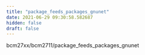 ```yaml
---
title: "package_feeds_packages_gnunet"
date: 2021-06-29 09:30:58.582687
hidden: false
draft: false
---
```


bcm27xx/bcm2711/package_feeds_packages_gnunet

